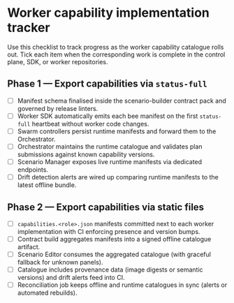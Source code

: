 # Worker capability implementation tracker

Use this checklist to track progress as the worker capability catalogue rolls out. Tick each item when the corresponding work is complete in the control plane, SDK, or worker repositories.

## Phase 1 — Export capabilities via `status-full`

- [ ] Manifest schema finalised inside the scenario-builder contract pack and governed by release linters.
- [ ] Worker SDK automatically emits each bee manifest on the first `status-full` heartbeat without worker code changes.
- [ ] Swarm controllers persist runtime manifests and forward them to the Orchestrator.
- [ ] Orchestrator maintains the runtime catalogue and validates plan submissions against known capability versions.
- [ ] Scenario Manager exposes live runtime manifests via dedicated endpoints.
- [ ] Drift detection alerts are wired up comparing runtime manifests to the latest offline bundle.

## Phase 2 — Export capabilities via static files

- [ ] `capabilities.<role>.json` manifests committed next to each worker implementation with CI enforcing presence and version bumps.
- [ ] Contract build aggregates manifests into a signed offline catalogue artifact.
- [ ] Scenario Editor consumes the aggregated catalogue (with graceful fallback for unknown panels).
- [ ] Catalogue includes provenance data (image digests or semantic versions) and drift alerts feed into CI.
- [ ] Reconciliation job keeps offline and runtime catalogues in sync (alerts or automated rebuilds).
